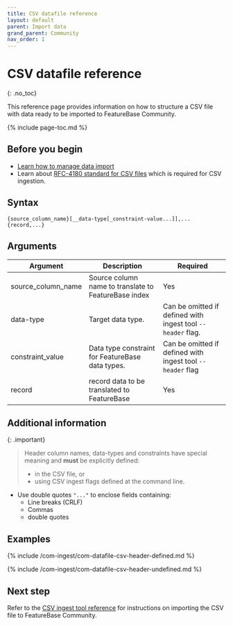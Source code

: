```yaml
---
title: CSV datafile reference
layout: default
parent: Import data
grand_parent: Community
nav_order: 1
---
```


# CSV datafile reference
{: .no_toc}

This reference page provides information on how to structure a CSV file with data ready to be imported to FeatureBase Community.

{% include page-toc.md %}

## Before you begin

* [Learn how to manage data import](/docs/community/com-ingest/com-ingest-manage)
* Learn about [RFC-4180 standard for CSV files](https://datatracker.ietf.org/doc/html/rfc4180#section-2) which is required for CSV ingestion.

## Syntax

```
{source_column_name}[__data-type[_constraint-value...]],...
{record,...}
```

## Arguments

| Argument | Description | Required |
|---|---|---|
| source_column_name | Source column name to translate to FeatureBase index | Yes |
| data-type | Target data type. | Can be omitted if defined with ingest tool `--header` flag. |
| constraint_value | Data type constraint for FeatureBase data types. | Can be omitted if defined with ingest tool `--header` flag |
| record | record data to be translated to FeatureBase | Yes |

## Additional information

{: .important}
>Header column names, data-types and constraints have special meaning and **must** be explicitly defined:
>* in the CSV file, or
>* using CSV ingest flags defined at the command line.


* Use double quotes `"..."` to enclose fields containing:
  * Line breaks (CRLF)
  * Commas
  * double quotes

## Examples

{% include /com-ingest/com-datafile-csv-header-defined.md %}

{% include /com-ingest/com-datafile-csv-header-undefined.md %}

## Next step

Refer to the [CSV ingest tool reference](/docs/community/com-ingest/com-ingest-flags-csv) for instructions on importing the CSV file to FeatureBase Community.
